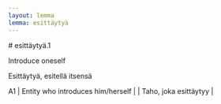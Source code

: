 ```yaml
---
layout: lemma
lemma: esittäytyä
---
```


<div class="sense">
# <span class="sensename">esittäytyä.1</span>

<span class="description">Introduce oneself</span>

<span class="description">Esittäytyä, esitellä itsensä</span>

A1 | Entity who introduces him/herself |   | Taho, joka esittäytyy |  

</div>

